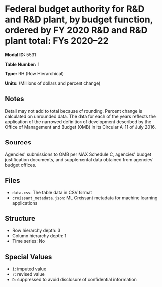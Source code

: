 # Federal budget authority for R&D and R&D plant, by budget function, ordered by FY 2020 R&D and R&D plant total: FYs 2020&#8211;22

**Modal ID:** 5531

**Table Number:** 1

**Type:** RH (Row Hierarchical)

**Units:** (Millions of dollars and percent change)

## Notes

Detail may not add to total because of rounding. Percent change is calculated on unrounded data. The data for each of the years reflects the application of the narrowed definition of development described by the Office of Management and Budget (OMB) in its Circular A-11 of July 2016.

## Sources

Agencies' submissions to OMB per MAX Schedule C, agencies' budget justification documents, and supplemental data obtained from agencies' budget offices.

## Files

- `data.csv`: The table data in CSV format
- `croissant_metadata.json`: ML Croissant metadata for machine learning applications

## Structure

- Row hierarchy depth: 3
- Column hierarchy depth: 1
- Time series: No

## Special Values

- `i`: imputed value
- `r`: revised value
- `D`: suppressed to avoid disclosure of confidential information
